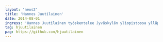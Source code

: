 ```yaml
---
layout: 'news2'
title: 'Hannes Juutilainen'
date: 2014-08-01
ingress: 'Hannes Juutilainen työskentelee Jyväskylän yliopistossa ylläpitäjänä mm. Mac-työasemien parissa. '
tag: hjuutilainen
pag: https://github.com/hjuutilainen
---
```

